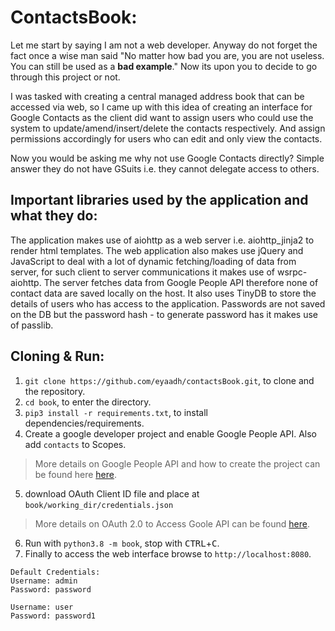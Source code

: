 # ContactsBook:
Let me start by saying I am not a web developer. Anyway do not forget the fact once a wise man said "No matter how bad you are, you are not useless. You can still be used as a **bad example**." Now its upon you to decide to go through this project or not.

I was tasked with creating a central managed address book that can be accessed via web, so I came up with this idea of creating an interface for Google Contacts as the client did want to assign users who could use the system to update/amend/insert/delete the contacts respectively. And assign permissions accordingly for users who can edit and only view the contacts. 

Now you would be asking me why not use Google Contacts directly? Simple answer they do not have GSuits i.e. they cannot delegate access to others.

## Important libraries used by the application and what they do:
The application makes use of aiohttp as a web server i.e. aiohttp_jinja2 to render html templates. The web application also makes use jQuery and JavaScript to deal with a lot of dynamic fetching/loading of data from server, for such client to server communications it makes use of wsrpc-aiohttp. The server fetches data from Google People API therefore none of contact data are saved locally on the host. It also uses TinyDB to store the details of users who has access to the application. Passwords are not saved on the DB but the password hash - to generate password has it makes use of passlib.

## Cloning & Run:
1. `git clone https://github.com/eyaadh/contactsBook.git`, to clone and the repository.
2. `cd book`, to enter the directory.
3. `pip3 install -r requirements.txt`, to install dependencies/requirements.
4. Create a google developer project and enable Google People API. Also add `contacts` to Scopes.
> More details on Google People API and how to create the project can be found here [here](https://developers.google.com/people/v1/getting-started).
5. download OAuth Client ID file and place at `book/working_dir/credentials.json`
> More details on OAuth 2.0 to Access Goole API can be found [here](https://developers.google.com/identity/protocols/oauth2).
6. Run with `python3.8 -m book`, stop with <kbd>CTRL</kbd>+<kbd>C</kbd>.
7. Finally to access the web interface browse to `http://localhost:8080`.
```
Default Credentials:
Username: admin
Password: password

Username: user
Password: password1
```